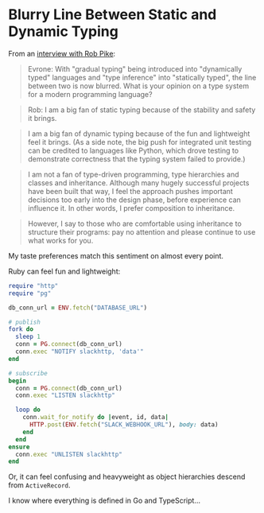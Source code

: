 # Blurry Line Between Static and Dynamic Typing

From an [interview with Rob Pike](https://evrone.com/rob-pike-interview):

> Evrone: With "gradual typing" being introduced into "dynamically typed"
> languages and "type inference" into "statically typed", the line between two
> is now blurred. What is your opinion on a type system for a modern programming
> language?

> Rob: I am a big fan of static typing because of the stability and safety it
> brings.

> I am a big fan of dynamic typing because of the fun and lightweight feel it
> brings. (As a side note, the big push for integrated unit testing can be
> credited to languages like Python, which drove testing to demonstrate
> correctness that the typing system failed to provide.)

> I am not a fan of type-driven programming, type hierarchies and classes and
> inheritance. Although many hugely successful projects have been built that
> way, I feel the approach pushes important decisions too early into the design
> phase, before experience can influence it. In other words, I prefer
> composition to inheritance.

> However, I say to those who are comfortable using inheritance to structure
> their programs: pay no attention and please continue to use what works for
> you.

My taste preferences match this sentiment on almost every point.

Ruby can feel fun and lightweight:

```ruby
require "http"
require "pg"

db_conn_url = ENV.fetch("DATABASE_URL")

# publish
fork do
  sleep 1
  conn = PG.connect(db_conn_url)
  conn.exec "NOTIFY slackhttp, 'data'"
end

# subscribe
begin
  conn = PG.connect(db_conn_url)
  conn.exec "LISTEN slackhttp"

  loop do
    conn.wait_for_notify do |event, id, data|
      HTTP.post(ENV.fetch("SLACK_WEBHOOK_URL"), body: data)
    end
  end
ensure
  conn.exec "UNLISTEN slackhttp"
end
```

Or, it can feel confusing and heavyweight as object hierarchies
descend from `ActiveRecord`.

I know where everything is defined in Go and TypeScript...

```go

```
